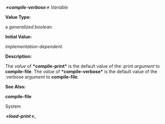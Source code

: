 *∗***compile-verbose***∗ Variable* 



**Value Type:** 



a *generalized boolean*. 



**Initial Value:** 



*implementation-dependent*. 



**Description:** 



The *value* of **\*compile-print\*** is the default value of the :print *argument* to **compile-file**. The *value* of **\*compile-verbose\*** is the default value of the :verbose *argument* to **compile-file**. 



**See Also:** 



**compile-file** 



System 



 



 



*∗***load-print***∗***,** 